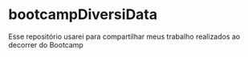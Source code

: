 # bootcampDiversiData
Esse repositório usarei para compartilhar meus trabalho realizados ao decorrer do Bootcamp
